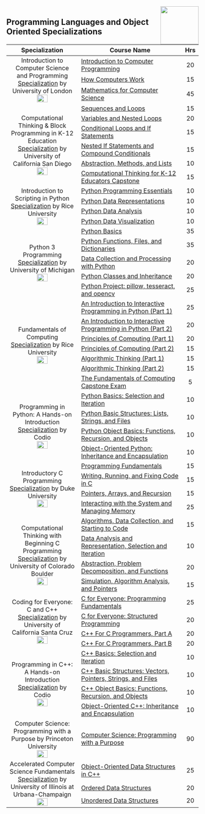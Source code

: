 <img align="right" width="100" src="https://github.com/cs-MohamedAyman/Coursera-Specializations/blob/master/organizations-logos/coursera.jpg">

## Programming Languages and Object Oriented Specializations

<table>
    <thead>
        <tr>
            <th width="40%">Specialization</th>
            <th width="60%">Course Name</th>
            <th>Hrs</th>
        </tr>
    </thead>
    <tbody>
            <tr>
                <td rowspan=3 align=center>
Introduction to Computer Science and Programming  
<a href="https://www.coursera.org/specializations/introduction-computer-science-programming">Specialization</a> by University of London<br>
<img src="https://github.com/cs-MohamedAyman/Coursera-Specializations/blob/master/organizations-logos/university%20of%20london.jpg" width="40%">
                </td>
                <td><a href="https://www.coursera.org/learn/introduction-to-computer-programming">Introduction to Computer Programming</a></td>
                <td align="center">20</td>
            </tr>
            <tr>
                <td><a href="https://www.coursera.org/learn/how-computers-work">How Computers Work</a></td>
                <td align="center">15</td>
            </tr>
            <tr>
                <td><a href="https://www.coursera.org/learn/mathematics-for-computer-science">Mathematics for Computer Science</a></td>
                <td align="center">45</td>
            </tr>
            <tr>
                <td rowspan=6 align=center>
Computational Thinking & Block Programming in K-12 Education  
<a href="https://www.coursera.org/specializations/computational-thinking-block-programming-k12-education">Specialization</a> by University of California San Diego<br>
<img src="https://github.com/cs-MohamedAyman/Coursera-Specializations/blob/master/organizations-logos/university%20of%20california%20san%20diego.jpg" width="40%">
                </td>
                <td><a href="https://www.coursera.org/learn/computational-thinking-k12-educators-sequences-loops">Sequences and Loops</a></td>
                <td align="center">15</td>
            </tr>
            <tr>
                <td><a href="https://www.coursera.org/learn/block-programming-k12-educators-variables-nested-loops">Variables and Nested Loops</a></td>
                <td align="center">20</td>
            </tr>
            <tr>
                <td><a href="https://www.coursera.org/learn/block-programming-k12-educators-conditional-loops-if-statement">Conditional Loops and If Statements</a></td>
                <td align="center">15</td>
            </tr>
            <tr>
                <td><a href="https://www.coursera.org/learn/block-programming-k12-educators-nested-if-statement-compound-conditionals">Nested If Statements and Compound Conditionals</a></td>
                <td align="center">15</td>
            </tr>
            <tr>
                <td><a href="https://www.coursera.org/learn/block-programming-k12-educators-abstraction-methods">Abstraction, Methods, and Lists</a></td>
                <td align="center">10</td>
            </tr>
            <tr>
                <td><a href="https://www.coursera.org/learn/computational-thinking-k12-educators-capstone">Computational Thinking for K-12 Educators Capstone</a></td>
                <td align="center">15</td>
            </tr>
            <tr>
                <td rowspan=4 align=center>
Introduction to Scripting in Python  
<a href="https://www.coursera.org/specializations/introduction-scripting-in-python">Specialization</a> by Rice University<br>
<img src="https://github.com/cs-MohamedAyman/Coursera-Specializations/blob/master/organizations-logos/rice%20university.jpg" width="40%">
                </td>
                <td><a href="https://www.coursera.org/learn/python-programming">Python Programming Essentials</a></td>
                <td align="center">10</td>
            </tr>
            <tr>
                <td><a href="https://www.coursera.org/learn/python-representation">Python Data Representations</a></td>
                <td align="center">10</td>
            </tr>
            <tr>
                <td><a href="https://www.coursera.org/learn/python-analysis">Python Data Analysis</a></td>
                <td align="center">10</td>
            </tr>
            <tr>
                <td><a href="https://www.coursera.org/learn/python-visualization">Python Data Visualization</a></td>
                <td align="center">10</td>
            </tr>
            <tr>
                <td rowspan=5 align=center>
Python 3 Programming  
<a href="https://www.coursera.org/specializations/python-3-programming">Specialization</a> by University of Michigan<br>
<img src="https://github.com/cs-MohamedAyman/Coursera-Specializations/blob/master/organizations-logos/university%20of%20michigan.jpg" width="40%">
                </td>
                <td><a href="https://www.coursera.org/learn/python-basics">Python Basics</a></td>
                <td align="center">35</td>
            </tr>
            <tr>
                <td><a href="https://www.coursera.org/learn/python-functions-files-dictionaries">Python Functions, Files, and Dictionaries</a></td>
                <td align="center">35</td>
            </tr>
            <tr>
                <td><a href="https://www.coursera.org/learn/data-collection-processing-python">Data Collection and Processing with Python</a></td>
                <td align="center">20</td>
            </tr>
            <tr>
                <td><a href="https://www.coursera.org/learn/python-classes-inheritance">Python Classes and Inheritance</a></td>
                <td align="center">20</td>
            </tr>
            <tr>
                <td><a href="https://www.coursera.org/learn/python-project">Python Project: pillow, tesseract, and opencv</a></td>
                <td align="center">25</td>
            </tr>
            <tr>
                <td rowspan=7 align=center>
Fundamentals of Computing  
<a href="https://www.coursera.org/specializations/computer-fundamentals">Specialization</a> by Rice University<br>
<img src="https://github.com/cs-MohamedAyman/Coursera-Specializations/blob/master/organizations-logos/rice%20university.jpg" width="40%">
                </td>
                <td><a href="https://www.coursera.org/learn/interactive-python-1">An Introduction to Interactive Programming in Python (Part 1)</a></td>
                <td align="center">25</td>
            </tr>
            <tr>
                <td><a href="https://www.coursera.org/learn/interactive-python-2">An Introduction to Interactive Programming in Python (Part 2)</a></td>
                <td align="center">20</td>
            </tr>
            <tr>
                <td><a href="https://www.coursera.org/learn/principles-of-computing-1">Principles of Computing (Part 1)</a></td>
                <td align="center">20</td>
            </tr>
            <tr>
                <td><a href="https://www.coursera.org/learn/principles-of-computing-2">Principles of Computing (Part 2)</a></td>
                <td align="center">15</td>
            </tr>
            <tr>
                <td><a href="https://www.coursera.org/learn/algorithmic-thinking-1">Algorithmic Thinking (Part 1)</a></td>
                <td align="center">15</td>
            </tr>
            <tr>
                <td><a href="https://www.coursera.org/learn/algorithmic-thinking-2">Algorithmic Thinking (Part 2)</a></td>
                <td align="center">15</td>
            </tr>
            <tr>
                <td><a href="https://www.coursera.org/learn/fundamentals-of-computing-capstone">The Fundamentals of Computing Capstone Exam</a></td>
                <td align="center">5</td>
            </tr>
            <tr>
                <td rowspan=4 align=center>
Programming in Python: A Hands-on Introduction  
<a href="https://www.coursera.org/specializations/hands-on-python">Specialization</a> by Codio<br>
<img src="https://github.com/cs-MohamedAyman/Coursera-Specializations/blob/master/organizations-logos/codio.jpg" width="40%">
                </td>
                <td><a href="https://www.coursera.org/learn/codio-python-basics">Python Basics: Selection and Iteration</a></td>
                <td align="center">10</td>
            </tr>
            <tr>
                <td><a href="https://www.coursera.org/learn/python-basic-structures-lists-strings-and-files">Python Basic Structures: Lists, Strings, and Files</a></td>
                <td align="center">10</td>
            </tr>
            <tr>
                <td><a href="https://www.coursera.org/learn/python-object-basics">Python Object Basics: Functions, Recursion, and Objects</a></td>
                <td align="center">10</td>
            </tr>
            <tr>
                <td><a href="https://www.coursera.org/learn/object-oriented-python">Object-Oriented Python: Inheritance and Encapsulation</a></td>
                <td align="center">10</td>
            </tr>
            <tr>
                <td rowspan=4 align=center>
Introductory C Programming  
<a href="https://www.coursera.org/specializations/c-programming">Specialization</a> by Duke University<br>
<img src="https://github.com/cs-MohamedAyman/Coursera-Specializations/blob/master/organizations-logos/duke%20university.jpg" width="40%">
                </td>
                <td><a href="https://www.coursera.org/learn/programming-fundamentals">Programming Fundamentals</a></td>
                <td align="center">15</td>
            </tr>
            <tr>
                <td><a href="https://www.coursera.org/learn/writing-running-fixing-code">Writing, Running, and Fixing Code in C</a></td>
                <td align="center">15</td>
            </tr>
            <tr>
                <td><a href="https://www.coursera.org/learn/pointers-arrays-recursion">Pointers, Arrays, and Recursion</a></td>
                <td align="center">15</td>
            </tr>
            <tr>
                <td><a href="https://www.coursera.org/learn/interacting-system-managing-memory">Interacting with the System and Managing Memory</a></td>
                <td align="center">25</td>
            </tr>
            <tr>
                <td rowspan=4 align=center>
Computational Thinking with Beginning C Programming  
<a href="https://www.coursera.org/specializations/computational-thinking-c-programming">Specialization</a> by University of Colorado Boulder<br>
<img src="https://github.com/cs-MohamedAyman/Coursera-Specializations/blob/master/organizations-logos/university%20of%20colorado%20boulder.jpg" width="40%">
                </td>
                <td><a href="https://www.coursera.org/learn/algorithms-data-collection-code">Algorithms, Data Collection, and Starting to Code</a></td>
                <td align="center">15</td>
            </tr>
            <tr>
                <td><a href="https://www.coursera.org/learn/data-analysis-representation-selection-iteration">Data Analysis and Representation, Selection and Iteration</a></td>
                <td align="center">10</td>
            </tr>
            <tr>
                <td><a href="https://www.coursera.org/learn/abstraction-problem-decomposition-functions">Abstraction, Problem Decomposition, and Functions</a></td>
                <td align="center">20</td>
            </tr>
            <tr>
                <td><a href="https://www.coursera.org/learn/simulation-algorithm-analysis-pointers">Simulation, Algorithm Analysis, and Pointers</a></td>
                <td align="center">15</td>
            </tr>
            <tr>
                <td rowspan=4 align=center>
Coding for Everyone: C and C++ 
<a href="https://www.coursera.org/specializations/coding-for-everyone">Specialization</a> by University of California Santa Cruz<br>
<img src="https://github.com/cs-MohamedAyman/Coursera-Specializations/blob/master/organizations-logos/university%20of%20california%20santa%20cruz.jpg" width="40%">
                </td>
                <td><a href="https://www.coursera.org/learn/c-for-everyone">C for Everyone: Programming Fundamentals</a></td>
                <td align="center">25</td>
            </tr>
            <tr>
                <td><a href="https://www.coursera.org/learn/c-structured-programming">C for Everyone: Structured Programming</a></td>
                <td align="center">20</td>
            </tr>
            <tr>
                <td><a href="https://www.coursera.org/learn/c-plus-plus-a">C++ For C Programmers, Part A</a></td>
                <td align="center">20</td>
            </tr>
            <tr>
                <td><a href="https://www.coursera.org/learn/c-plus-plus-b">C++ For C Programmers, Part B</a></td>
                <td align="center">20</td>
            </tr>
            <tr>
                <td rowspan=4 align=center>
Programming in C++: A Hands-on Introduction  
<a href="https://www.coursera.org/specializations/hands-on-cpp">Specialization</a> by Codio<br>
<img src="https://github.com/cs-MohamedAyman/Coursera-Specializations/blob/master/organizations-logos/codio.jpg" width="40%">
                </td>
                <td><a href="https://www.coursera.org/learn/codio-cpp-basics">C++ Basics: Selection and Iteration</a></td>
                <td align="center">10</td>
            </tr>
            <tr>
                <td><a href="https://www.coursera.org/learn/cpp-basic-structures-vectors-pointers-strings-and-files">C++ Basic Structures: Vectors, Pointers, Strings, and Files</a></td>
                <td align="center">10</td>
            </tr>
            <tr>
                <td><a href="https://www.coursera.org/learn/cpp-object-basics">C++ Object Basics: Functions, Recursion, and Objects</a></td>
                <td align="center">10</td>
            </tr>
            <tr>
                <td><a href="https://www.coursera.org/learn/object-oriented-cpp">Object-Oriented C++: Inheritance and Encapsulation</a></td>
                <td align="center">10</td>
            </tr>
            <tr>
                <td rowspan=1 align=center>
Computer Science: Programming with a Purpose by Princeton University<br>
<img src="https://github.com/cs-MohamedAyman/Coursera-Specializations/blob/master/organizations-logos/princeton%20university.jpg" width="40%">
                </td>
                <td><a href="https://www.coursera.org/learn/cs-programming-java">Computer Science: Programming with a Purpose</a></td>
                <td align="center">90</td>
            </tr>
            <tr>
                <td rowspan=3 align=center>
Accelerated Computer Science Fundamentals  
<a href="https://www.coursera.org/specializations/cs-fundamentals">Specialization</a> by University of Illinois at Urbana-Champaign<br>
<img src="https://github.com/cs-MohamedAyman/Coursera-Specializations/blob/master/organizations-logos/university%20of%20illinois%20at%20urbana-champaign.jpg" width="40%">
                </td>
                <td><a href="https://www.coursera.org/learn/cs-fundamentals-1">Object-Oriented Data Structures in C++</a></td>
                <td align="center">25</td>
            </tr>
            <tr>
                <td><a href="https://www.coursera.org/learn/cs-fundamentals-2">Ordered Data Structures</a></td>
                <td align="center">20</td>
            </tr>
            <tr>
                <td><a href="https://www.coursera.org/learn/cs-fundamentals-3">Unordered Data Structures</a></td>
                <td align="center">20</td>
            </tr>
    </tbody>
</table>

